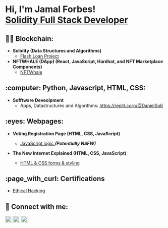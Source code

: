 <h1>Hi, I'm Jamal Forbes! <br/><a href="https://github.com/GNFinder"> Solidity Full Stack Developer</a></h1>

<h2>👨‍💻 Blockchain:</h2>

- <b>Solidity (Data Structures and Algorithms)</b>
  - [Flash Loan Project](https://github.com/GNFinder/DyDx-Project)
- <b>NFTWHALE (DApp) (React, JavaScript, Hardhat, and NFT Marketplace Components)</b>
  - [NFTWhale](https://github.com/GNFinder/NFTWHALE)<b><i></b></i>

<h2>:computer: Python, Javascript, HTML, CSS:</h2>

- <b>Sofftware Deveolpment</b>
  - Apps, Datastructures and Algorithms: https://replit.corn/@DanielSo6</b></i> <!--replace '.corn/@DanielSo6' to '.com/@DanielSon16' character before URL for public display-->


<h2> :eyes: Webpages:</h2>

- <b>Voting Registration Page (HTML, CSS, JavaScript)</b>
  - [JavaScript logic ](https://canyouvoteyet.danielson16.repl.com/)<b><i>(Potentially NSFW)</b></i> <!--replace '.com' to '.co' character before URL for public display-->

- <b>The New Internet Explained (HTML, CSS, JavaScript)</b>
  - [HTML & CSS forms & styling](https://technology-films-and-media.danielson16.repl.com/) <!--replace '.com' to '.co' character before URL for public display-->

  
<h2> :page_with_curl: Certifications</h2>

- [Ethical Hacking](https://www.udemy.corn/certificate/UC-4879ce8e-a1a2-41a3-a6fc-e17ed314f78f/) <!--replace '.corn' to '.com' character before URL for public display-->


<h2> 🤳 Connect with me:</h2>


[<img align="left" alt="JamalForbes | LinkedIn" width="22px" src="https://cdn.jsdelivr.net/npm/simple-icons@v3/icons/linkedin.svg" />][linkedin]
[<img align="left" alt="JamalForbes | Twitter" width="22px" src="https://cdn.jsdelivr.net/npm/simple-icons@v3/icons/twitter.svg" />][twitter]
[<img align="left" alt="JamalForbes | YouTube" width="22px" src="https://cdn.jsdelivr.net/npm/simple-icons@v3/icons/youtube.svg" />][youtube]

[linkedin]:https://www.linkedin.com/in/jamal-forbes/
[twitter]: https://twitter.com/JamalForbes_
[youtube]: https://www.youtube.com/c/jamalforbes
<!--
